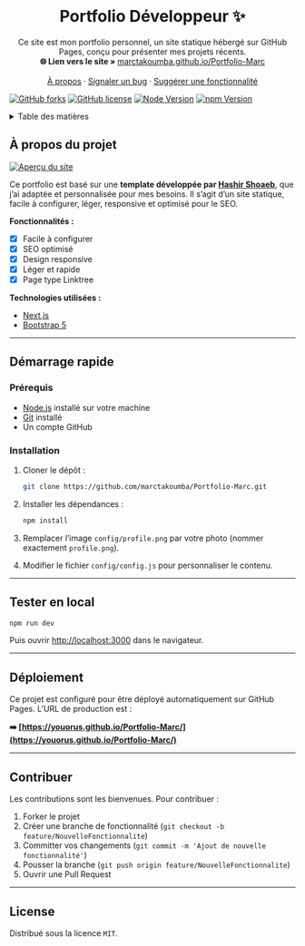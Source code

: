 <!-- LOGO DU PROJET -->

<br />
<p align="center">
  <h1 align="center">Portfolio Développeur ✨</h1>

  <p align="center">
    Ce site est mon portfolio personnel, un site statique hébergé sur GitHub Pages, conçu pour présenter mes projets récents.
    <br />
    <strong>🌐 Lien vers le site » </strong>
    <a href="https://marctakoumba.github.io/Portfolio-Marc">marctakoumba.github.io/Portfolio-Marc</a>
    <br />
    <br />
    <a href="#à-propos-du-projet">À propos</a>
    ·
    <a href="https://github.com/marctakoumba/Portfolio-Marc/issues">Signaler un bug</a>
    ·
    <a href="https://github.com/marctakoumba/Portfolio-Marc/issues">Suggérer une fonctionnalité</a>
  </p>
</p>

[![GitHub forks](https://img.shields.io/github/forks/marctakoumba/Portfolio-Marc?style=for-the-badge)](https://github.com/marctakoumba/Portfolio-Marc/network)
[![GitHub license](https://img.shields.io/github/license/marctakoumba/Portfolio-Marc?style=for-the-badge)](https://github.com/marctakoumba/Portfolio-Marc/blob/main/LICENSE)
[![Node Version](https://img.shields.io/static/v1?label=Node\&message=20.x\&color=026e00\&style=for-the-badge)](https://nodejs.org)
[![npm Version](https://img.shields.io/static/v1?label=npm\&message=10.x\&color=cb0000\&style=for-the-badge)](https://nodejs.org)

<!-- TABLE DES MATIÈRES -->

<details>
  <summary>Table des matières</summary>
  <ol>
    <li><a href="#à-propos-du-projet">À propos du projet</a></li>
    <li><a href="#démarrage-rapide">Démarrage rapide</a></li>
    <li><a href="#tester-en-local">Tester en local</a></li>
    <li><a href="#déploiement">Déploiement</a></li>
    <li><a href="#contribuer">Contribuer</a></li>
    <li><a href="#license">License</a></li>
  </ol>
</details>

<!-- À PROPOS DU PROJET -->

## À propos du projet

[![Aperçu du site](/READMEdocs/screenshot.gif)](https://marctakoumba.github.io/Portfolio-Marc)

Ce portfolio est basé sur une **template développée par [Hashir Shoaeb](https://github.com/hashirshoaeb/portfolio)**, que j’ai adaptée et personnalisée pour mes besoins.
Il s’agit d’un site statique, facile à configurer, léger, responsive et optimisé pour le SEO.

**Fonctionnalités :**

* [x] Facile à configurer
* [x] SEO optimisé
* [x] Design responsive
* [x] Léger et rapide
* [x] Page type Linktree

**Technologies utilisées :**

* [Next.js](https://nextjs.org/)
* [Bootstrap 5](https://getbootstrap.com)

---

## Démarrage rapide

### Prérequis

* [Node.js](https://nodejs.org/en/) installé sur votre machine
* [Git](https://git-scm.com/) installé
* Un compte GitHub

### Installation

1. Cloner le dépôt :

   ```sh
   git clone https://github.com/marctakoumba/Portfolio-Marc.git
   ```
2. Installer les dépendances :

   ```sh
   npm install
   ```
3. Remplacer l’image `config/profile.png` par votre photo (nommer exactement `profile.png`).
4. Modifier le fichier `config/config.js` pour personnaliser le contenu.

---

## Tester en local

```sh
npm run dev
```

Puis ouvrir [http://localhost:3000](http://localhost:3000) dans le navigateur.

---

## Déploiement

Ce projet est configuré pour être déployé automatiquement sur GitHub Pages.
L’URL de production est :

**➡️ [https://youorus.github.io/Portfolio-Marc/](https://youorus.github.io/Portfolio-Marc/)**

---

## Contribuer

Les contributions sont les bienvenues.
Pour contribuer :

1. Forker le projet
2. Créer une branche de fonctionnalité (`git checkout -b feature/NouvelleFonctionnalite`)
3. Committer vos changements (`git commit -m 'Ajout de nouvelle fonctionnalité'`)
4. Pousser la branche (`git push origin feature/NouvelleFonctionnalite`)
5. Ouvrir une Pull Request

---

## License

Distribué sous la licence `MIT`.
